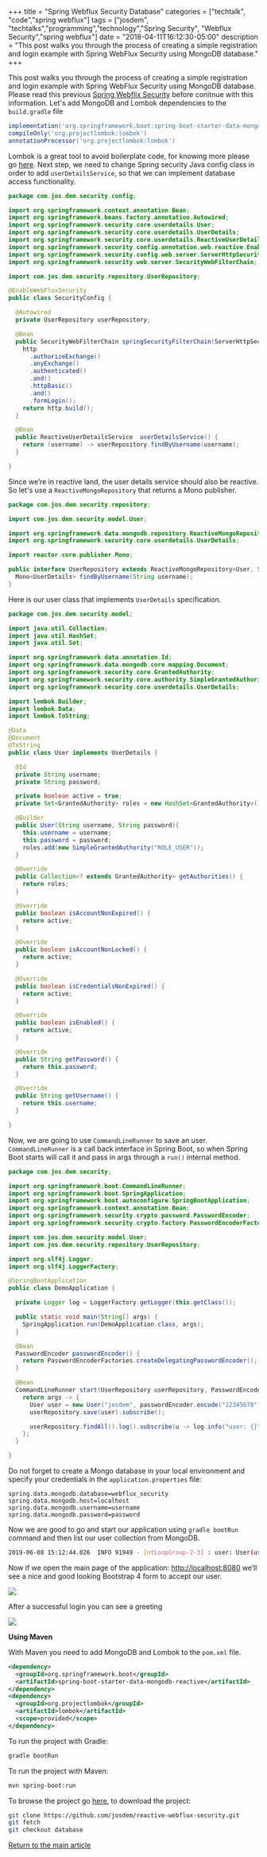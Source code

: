 +++
title =  "Spring Webflux Security Database"
categories = ["techtalk", "code","spring webflux"]
tags = ["josdem", "techtalks","programming","technology","Spring Security", "Webflux Security","spring webflux"]
date = "2018-04-11T16:12:30-05:00"
description = "This post walks you through the process of creating a simple registration and login example with Spring WebFlux Security using MongoDB database."
+++

This post walks you through the process of creating a simple registration and login example with Spring WebFlux Security using MongoDB database. Please read this previous [Spring Webflix Security](/techtalk/spring/spring_webflux_security) before conitnue with this information. Let's add MongoDB and Lombok dependencies to the `build.gradle` file

```groovy
implementation('org.springframework.boot:spring-boot-starter-data-mongodb-reactive')
compileOnly('org.projectlombok:lombok')
annotationProcessor('org.projectlombok:lombok')
```

Lombok is a great tool to avoid boilerplate code, for knowing more please go [here](https://projectlombok.org/). Next step,  we need to change Spring security Java config class in order to add `userDetailsService`, so that we can implement database access functionality.

```java
package com.jos.dem.security.config;

import org.springframework.context.annotation.Bean;
import org.springframework.beans.factory.annotation.Autowired;
import org.springframework.security.core.userdetails.User;
import org.springframework.security.core.userdetails.UserDetails;
import org.springframework.security.core.userdetails.ReactiveUserDetailsService;
import org.springframework.security.config.annotation.web.reactive.EnableWebFluxSecurity;
import org.springframework.security.config.web.server.ServerHttpSecurity;
import org.springframework.security.web.server.SecurityWebFilterChain;

import com.jos.dem.security.repository.UserRepository;

@EnableWebFluxSecurity
public class SecurityConfig {

  @Autowired
  private UserRepository userRepository;

  @Bean
  public SecurityWebFilterChain springSecurityFilterChain(ServerHttpSecurity http) {
    http
      .authorizeExchange()
      .anyExchange()
      .authenticated()
      .and()
      .httpBasic()
      .and()
      .formLogin();
    return http.build();
  }

  @Bean
  public ReactiveUserDetailsService  userDetailsService() {
    return (username) -> userRepository.findByUsername(username);
  }

}
```

Since we’re in reactive land, the user details service should also be reactive. So let's use a `ReactiveMongoRepository` that returns a Mono publisher.

```java
package com.jos.dem.security.repository;

import com.jos.dem.security.model.User;

import org.springframework.data.mongodb.repository.ReactiveMongoRepository;
import org.springframework.security.core.userdetails.UserDetails;

import reactor.core.publisher.Mono;

public interface UserRepository extends ReactiveMongoRepository<User, String> {
  Mono<UserDetails> findByUsername(String username);
}
```

Here is our user class that implements `UserDetails` specification.

```java
package com.jos.dem.security.model;

import java.util.Collection;
import java.util.HashSet;
import java.util.Set;

import org.springframework.data.annotation.Id;
import org.springframework.data.mongodb.core.mapping.Document;
import org.springframework.security.core.GrantedAuthority;
import org.springframework.security.core.authority.SimpleGrantedAuthority;
import org.springframework.security.core.userdetails.UserDetails;

import lombok.Builder;
import lombok.Data;
import lombok.ToString;

@Data
@Document
@ToString
public class User implements UserDetails {

  @Id
  private String username;
  private String password;

  private boolean active = true;
  private Set<GrantedAuthority> roles = new HashSet<GrantedAuthority>();

  @Builder
  public User(String username, String password){
    this.username = username;
    this.password = password;
    roles.add(new SimpleGrantedAuthority("ROLE_USER"));
  }

  @Override
  public Collection<? extends GrantedAuthority> getAuthorities() {
    return roles;
  }

  @Override
  public boolean isAccountNonExpired() {
    return active;
  }

  @Override
  public boolean isAccountNonLocked() {
    return active;
  }

  @Override
  public boolean isCredentialsNonExpired() {
    return active;
  }

  @Override
  public boolean isEnabled() {
    return active;
  }

  @Override
  public String getPassword() {
    return this.password;
  }

  @Override
  public String getUsername() {
    return this.username;
  }

}
```

Now, we are going to use `CommandLineRunner` to save an user. `CommandLineRunner` is a call back interface in Spring Boot, so when Spring Boot starts will call it and pass in args through a `run()` internal method.

```java
package com.jos.dem.security;

import org.springframework.boot.CommandLineRunner;
import org.springframework.boot.SpringApplication;
import org.springframework.boot.autoconfigure.SpringBootApplication;
import org.springframework.context.annotation.Bean;
import org.springframework.security.crypto.password.PasswordEncoder;
import org.springframework.security.crypto.factory.PasswordEncoderFactories;

import com.jos.dem.security.model.User;
import com.jos.dem.security.repository.UserRepository;

import org.slf4j.Logger;
import org.slf4j.LoggerFactory;

@SpringBootApplication
public class DemoApplication {

  private Logger log = LoggerFactory.getLogger(this.getClass());

  public static void main(String[] args) {
    SpringApplication.run(DemoApplication.class, args);
  }

  @Bean
  PasswordEncoder passwordEncoder() {
    return PasswordEncoderFactories.createDelegatingPasswordEncoder();
  }

  @Bean
  CommandLineRunner start(UserRepository userRepository, PasswordEncoder passwordEncoder){
    return args -> {
      User user = new User("josdem", passwordEncoder.encode("12345678"));
      userRepository.save(user).subscribe();

      userRepository.findAll().log().subscribe(u -> log.info("user: {}", u));
    };
  }

}
```

Do not forget to create a Mongo database in your local environment and specify your credentials in the `application.properties` file:

```properties
spring.data.mongodb.database=webflux_security
spring.data.mongodb.host=localhost
spring.data.mongodb.username=username
spring.data.mongodb.password=password
```

Now we are good to go and start our application using `gradle bootRun` command and then list our user collection from MongoDB.

```bash
2019-06-08 15:12:44.026  INFO 91949 - [ntLoopGroup-2-3] : user: User(username=josdem, password={bcrypt}$2a$10$Fyo6YP2SRe5MhOeQPD67KOoCIosizAsqcz98FZLvW0O2GFz10ag0a, active=true, roles=[ROLE_USER])
```

Now if we open the main page of the application: [http://localhost:8080](http://localhost:8080) we’ll see a nice and good looking Bootstrap 4 form to accept our user.

<img src="/img/techtalks/spring/login_form.png">

After a successful login you can see a greeting

<img src="/img/techtalks/spring/form_greeting.png">

**Using Maven**

With Maven you need to add MongoDB and Lombok to the `pom.xml` file.

```xml
<dependency>
  <groupId>org.springframework.boot</groupId>
  <artifactId>spring-boot-starter-data-mongodb-reactive</artifactId>
</dependency>
<dependency>
  <groupId>org.projectlombok</groupId>
  <artifactId>lombok</artifactId>
  <scope>provided</scope>
</dependency>
```

To run the project with Gradle:

```bash
gradle bootRun
```

To run the project with Maven:

```bash
mvn spring-boot:run
```

To browse the project go [here](https://github.com/josdem/reactive-webflux-security), to download the project:

```bash
git clone https://github.com/josdem/reactive-webflux-security.git
git fetch
git checkout database
```



[Return to the main article](/techtalk/spring#Spring_Boot_Reactive)
